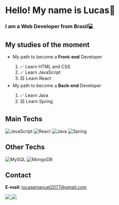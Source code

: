 <h1>Hello! My name is Lucas👋</h1>
<h3>I am a Web Developer from Brasil💻</h3>

<h2>My studies of the moment</h2>
<ul>
  <li>My path to become a <b>Front-end</b> Developer</li>
  <ol type="1">
    <li>✅ Learn HTML and CSS</li>
    <li>✅ Learn JavaScript</li>
    <li>🟨 Learn React</li>
  </ol>
  <li>My path to become a <b>Back-end</b> Developer</li>
  <ol type="1">
    <li>✅ Learn Java</li>
    <li>🟨 Learn Spring</li>
  </ol>
</ul>

<h2>Main Techs</h2>
<div>
  <img title="JavaScript" alt="JavaScript" src="https://img.shields.io/badge/JavaScript-F7DF1E?style=for-the-badge&logo=javascript&logoColor=000000" />
  <img title="React" alt="React" src="https://img.shields.io/badge/React-20232A?style=for-the-badge&logo=react&logoColor=61DAFB" />
  <img title="Java" alt="Java" src="https://img.shields.io/badge/Java-da851b?style=for-the-badge&logo=java&logoColor=white" />
  <img title="Spring" alt="Spring" src="https://img.shields.io/badge/Spring-6DB33F?style=for-the-badge&logo=spring&logoColor=white" />
</div>

<h2>Other Techs</h2>
<div>
  <img title="MySQL" alt="MySQL" src="https://img.shields.io/badge/MySQL-005C84?style=for-the-badge&logo=mysql&logoColor=white" />
  <img title="MongoDB" alt="MongoDB" src="https://img.shields.io/badge/MongoDB-4EA94B?style=for-the-badge&logo=mongodb&logoColor=white" />
</div>

<h2>Contact</h2>
<p><b>E-mail: </b><a href="mailto:lucasemanuel2077@gmail.com">lucasemanuel2077@gmail.com</a></p>
<a href="https://www.linkedin.com/in/lucas-emanuel-santana-dos-santos-7431b722a" alt="linkedin">
  <img src="https://img.shields.io/badge/linkedin-0A66C2?style=for-the-badge&logo=linkedin&logoColor=white" />
</a>
<a href="https://www.instagram.com/lucasinmanuel/" alt="instagram">
  <img src="https://img.shields.io/badge/Instagram-E4405F?style=for-the-badge&logo=instagram&logoColor=white" />
</a>



